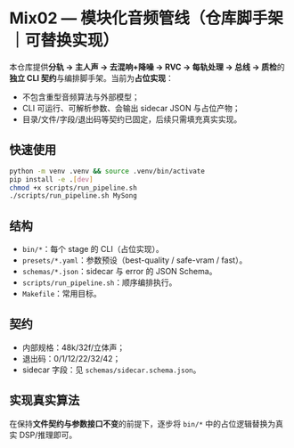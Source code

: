 # Mix02 — 模块化音频管线（仓库脚手架｜可替换实现）

本仓库提供**分轨 → 主人声 → 去混响+降噪 → RVC → 每轨处理 → 总线 → 质检**的**独立 CLI 契约**与编排脚手架。当前为**占位实现**：
- 不包含重型音频算法与外部模型；
- CLI 可运行、可解析参数、会输出 sidecar JSON 与占位产物；
- 目录/文件/字段/退出码等契约已固定，后续只需填充真实实现。

## 快速使用
```bash
python -m venv .venv && source .venv/bin/activate
pip install -e .[dev]
chmod +x scripts/run_pipeline.sh
./scripts/run_pipeline.sh MySong
```

## 结构

* `bin/*`：每个 stage 的 CLI（占位实现）。
* `presets/*.yaml`：参数预设（best-quality / safe-vram / fast）。
* `schemas/*.json`：sidecar 与 error 的 JSON Schema。
* `scripts/run_pipeline.sh`：顺序编排执行。
* `Makefile`：常用目标。

## 契约

* 内部规格：48k/32f/立体声；
* 退出码：0/1/12/22/32/42；
* sidecar 字段：见 `schemas/sidecar.schema.json`。

## 实现真实算法

在保持**文件契约与参数接口不变**的前提下，逐步将 `bin/*` 中的占位逻辑替换为真实 DSP/推理即可。

```
